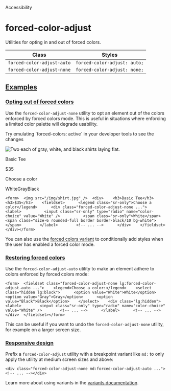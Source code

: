 <!--$-->

<!--/$-->

Accessibility

# forced-color-adjust

Utilities for opting in and out of forced colors.

| Class                      | Styles                       |
| -------------------------- | ---------------------------- |
| `forced-color-adjust-auto` | `forced-color-adjust: auto;` |
| `forced-color-adjust-none` | `forced-color-adjust: none;` |

## [Examples](#examples)

### [Opting out of forced colors](#opting-out-of-forced-colors)

Use the `forced-color-adjust-none` utility to opt an element out of the colors enforced by forced colors mode. This is useful in situations where enforcing a limited color palette will degrade usability.

Try emulating \`forced-colors: active\` in your developer tools to see the changes

![Two each of gray, white, and black shirts laying flat.](/_next/image?url=%2F_next%2Fstatic%2Fmedia%2Ft-shirt.2fa4f9c3.jpg\&w=3840\&q=75)

Basic Tee

$35

Choose a color

WhiteGrayBlack

```
<form>  <img src="/img/shirt.jpg" />  <div>    <h3>Basic Tee</h3>    <h3>$35</h3>    <fieldset>      <legend class="sr-only">Choose a color</legend>      <div class="forced-color-adjust-none ...">        <label>          <input class="sr-only" type="radio" name="color-choice" value="White" />          <span class="sr-only">White</span>          <span class="size-6 rounded-full border border-black/10 bg-white"></span>        </label>        <!-- ... -->      </div>    </fieldset>  </div></form>
```

You can also use the [forced colors variant](/docs/hover-focus-and-other-states#forced-colors) to conditionally add styles when the user has enabled a forced color mode.

### [Restoring forced colors](#restoring-forced-colors)

Use the `forced-color-adjust-auto` utility to make an element adhere to colors enforced by forced colors mode:

```
<form>  <fieldset class="forced-color-adjust-none lg:forced-color-adjust-auto ...">    <legend>Choose a color:</legend>    <select class="hidden lg:block">      <option value="White">White</option>      <option value="Gray">Gray</option>      <option value="Black">Black</option>    </select>    <div class="lg:hidden">      <label>        <input class="sr-only" type="radio" name="color-choice" value="White" />        <!-- ... -->      </label>      <!-- ... -->    </div>  </fieldset></form>
```

This can be useful if you want to undo the `forced-color-adjust-none` utility, for example on a larger screen size.

### [Responsive design](#responsive-design)

Prefix <!-- -->a<!-- --> `forced-color-adjust` utility<!-- --> <!-- -->with a breakpoint variant like `md:` to only apply the utility at <!-- -->medium<!-- --> <!-- -->screen sizes and above:

```
<div class="forced-color-adjust-none md:forced-color-adjust-auto ...">  <!-- ... --></div>
```

Learn more about using variants in the [variants documentation](/docs/hover-focus-and-other-states).

<!--$-->

<!--/$-->
